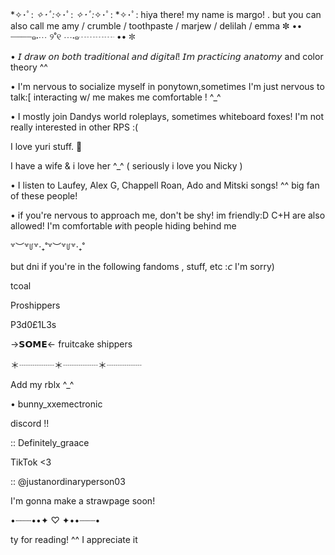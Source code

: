 
*✧･ﾟ: *✧･ﾟ:*✧･ﾟ: *✧･ﾟ:*✧･ﾟ: *✧･ﾟ:
hiya there! my name is margo! . but you can also call me amy / crumble / toothpaste / marjew / delilah / emma
✼ •• ┈┈┈┈๑⋅⋯ ୨˚୧ ⋯⋅๑┈┈┈┈ •• ✼

• 𝘐 𝘥𝘳𝘢𝘸 𝘰𝘯 𝘣𝘰𝘵𝘩 𝘵𝘳𝘢𝘥𝘪𝘵𝘪𝘰𝘯𝘢𝘭 𝘢𝘯𝘥 𝘥𝘪𝘨𝘪𝘵𝘢𝘭! 𝘐𝘮 𝘱𝘳𝘢𝘤𝘵𝘪𝘤𝘪𝘯𝘨 𝘢𝘯𝘢𝘵𝘰𝘮𝘺 and color theory ^^

• I'm nervous to socialize myself in ponytown,sometimes I'm just nervous to talk:[
interacting w/ me makes me comfortable ! 
^_^

• I mostly join Dandys world roleplays, sometimes whiteboard foxes! I'm not really interested in other RPS :(

I love yuri stuff.  👭 


I have a wife & i love her ^_^ ( seriously i love you Nicky )


• I listen to Laufey, Alex G, Chappell Roan, Ado and Mitski songs! ^^ big fan of these people! 

• if you're nervous to approach me, don't be shy! im friendly:D C+H are also allowed! I'm comfortable 𝘸ith people hiding behind me 

꒷︶꒷꒥꒷‧₊˚꒷︶꒷꒥꒷‧₊˚

but dni if you're in the following fandoms , stuff, etc :𝘤 I'm sorry) 

tcoal

Proshippers

P3d0£1L3s

→𝗦𝗢𝗠𝗘← fruitcake shippers

＊┈┈┈┈＊┈┈┈┈＊┈┈┈┈

Add my rblx ^_^

• bunny_xxemectronic 

discord !! 

:: Definitely_graace

TikTok <3

:: @justanordinaryperson03

I'm gonna make a strawpage soon! 

•┈┈┈••✦ ♡ ✦••┈┈┈•

ty for reading! ^^ I appreciate it



